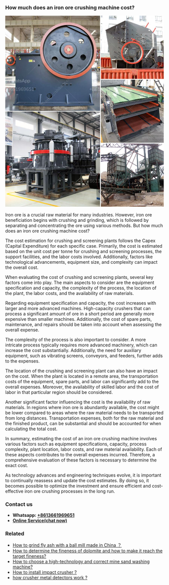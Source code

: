 <h3>How much does an iron ore crushing machine cost?</h3><img src='1701745014.jpg' alt=''><p>Iron ore is a crucial raw material for many industries. However, iron ore beneficiation begins with crushing and grinding, which is followed by separating and concentrating the ore using various methods. But how much does an iron ore crushing machine cost?</p><p>The cost estimation for crushing and screening plants follows the Capex (Capital Expenditure) for each specific case. Primarily, the cost is estimated based on the unit cost per tonne for crushing and screening processes, the support facilities, and the labor costs involved. Additionally, factors like technological advancements, equipment size, and complexity can impact the overall cost.</p><p>When evaluating the cost of crushing and screening plants, several key factors come into play. The main aspects to consider are the equipment specification and capacity, the complexity of the process, the location of the plant, the labor costs, and the availability of raw materials.</p><p>Regarding equipment specification and capacity, the cost increases with larger and more advanced machines. High-capacity crushers that can process a significant amount of ore in a short period are generally more expensive than smaller machines. Additionally, the cost of spare parts, maintenance, and repairs should be taken into account when assessing the overall expense.</p><p>The complexity of the process is also important to consider. A more intricate process typically requires more advanced machinery, which can increase the cost substantially. Additionally, the need for auxiliary equipment, such as vibrating screens, conveyors, and feeders, further adds to the expenses.</p><p>The location of the crushing and screening plant can also have an impact on the cost. When the plant is located in a remote area, the transportation costs of the equipment, spare parts, and labor can significantly add to the overall expenses. Moreover, the availability of skilled labor and the cost of labor in that particular region should be considered.</p><p>Another significant factor influencing the cost is the availability of raw materials. In regions where iron ore is abundantly available, the cost might be lower compared to areas where the raw material needs to be transported from long distances. Transportation expenses, both for the raw material and the finished product, can be substantial and should be accounted for when calculating the total cost.</p><p>In summary, estimating the cost of an iron ore crushing machine involves various factors such as equipment specifications, capacity, process complexity, plant location, labor costs, and raw material availability. Each of these aspects contributes to the overall expenses incurred. Therefore, a comprehensive evaluation of these factors is necessary to determine the exact cost.</p><p>As technology advances and engineering techniques evolve, it is important to continually reassess and update the cost estimates. By doing so, it becomes possible to optimize the investment and ensure efficient and cost-effective iron ore crushing processes in the long run.</p><h3>Contact us</h3><ul><li><strong>Whatsapp:&nbsp;<a href="https://wa.me/8613661969651">+8613661969651</a></strong></li><li><a href="https://swt.shibang-china.com/?git&amp;zhl&amp;How much does an iron ore crushing machine cost"><strong>Online Service(chat now)</strong></a></li></ul><h3>Related</h3><ul><li><a href='How to grind fly ash with a ball mill made in China ？.md'>How to grind fly ash with a ball mill made in China ？</a></li><li><a href='How to determine the fineness of dolomite and how to make it reach the target fineness.md'>How to determine the fineness of dolomite and how to make it reach the target fineness?</a></li><li><a href='How to choose a hightechnology and correct mine sand washing machine.md'>How to choose a high-technology and correct mine sand washing machine?</a></li><li><a href='How to install impact crusher .md'>How to install impact crusher ?</a></li><li><a href='how crusher metal detectors work .md'>how crusher metal detectors work ?</a></li></ul>